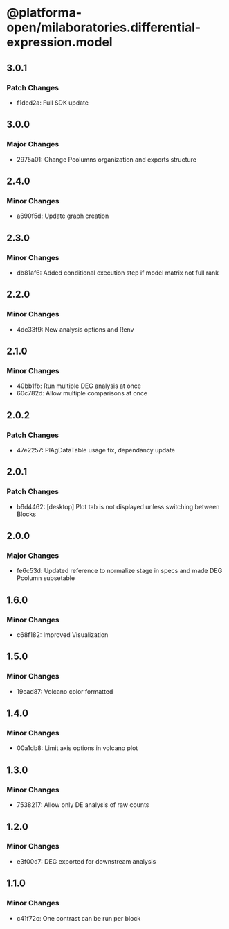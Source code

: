 # @platforma-open/milaboratories.differential-expression.model

## 3.0.1

### Patch Changes

- f1ded2a: Full SDK update

## 3.0.0

### Major Changes

- 2975a01: Change Pcolumns organization and exports structure

## 2.4.0

### Minor Changes

- a690f5d: Update graph creation

## 2.3.0

### Minor Changes

- db81af6: Added conditional execution step if model matrix not full rank

## 2.2.0

### Minor Changes

- 4dc33f9: New analysis options and Renv

## 2.1.0

### Minor Changes

- 40bb1fb: Run multiple DEG analysis at once
- 60c782d: Allow multiple comparisons at once

## 2.0.2

### Patch Changes

- 47e2257: PlAgDataTable usage fix, dependancy update

## 2.0.1

### Patch Changes

- b6d4462: [desktop] Plot tab is not displayed unless switching between Blocks

## 2.0.0

### Major Changes

- fe6c53d: Updated reference to normalize stage in specs and made DEG Pcolumn subsetable

## 1.6.0

### Minor Changes

- c68f182: Improved Visualization

## 1.5.0

### Minor Changes

- 19cad87: Volcano color formatted

## 1.4.0

### Minor Changes

- 00a1db8: Limit axis options in volcano plot

## 1.3.0

### Minor Changes

- 7538217: Allow only DE analysis of raw counts

## 1.2.0

### Minor Changes

- e3f00d7: DEG exported for downstream analysis

## 1.1.0

### Minor Changes

- c41f72c: One contrast can be run per block
